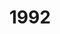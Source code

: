 ---
title: '1992'
indice: 0.35079045276080273
countries:
- title: Australia
  code: AUS
  indice: 0.4002212769614162
- title: Austria
  code: AUT
  indice: 0.3414031843763246
- title: Denmark
  code: DNK
  indice: 0.3869191241440291
- title: Finland
  code: FIN
  indice: 0.35944680324227485
- title: France
  code: FRA
  indice: 0.40547465510931086
- title: Germany
  code: DEU
  indice: 0.36478417709388616
- title: Italy
  code: ITA
  indice: 0.3646436749827614
- title: Korea
  code: KOR
  indice: 0.30152810773929994
- title: Netherlands
  code: NLD
  indice: 0.38865840997314993
- title: New Zealand
  code: NZL
  indice: 0.3853853443065743
- title: Norway
  code: NOR
  indice: 0.3699028146779706
- title: Sweden
  code: SWE
  indice: 0.38525605347537517
- title: Switzerland
  code: CHE
  indice: 0.2194390690534564
- title: United Kingdom
  code: GBR
  indice: 0.4180478235825966
- title: China
  code: CHN
  indice: 0.23177939708470344
- title: Costa Rica
  code: CRI
  indice: 0.289757328369714
---
